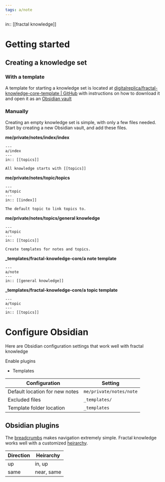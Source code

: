 ```yaml
---
tags: a/note
---
```

in:: [[fractal knowledge]]

# Getting started
## Creating a knowledge set
### With a template
A template for starting a knowledge set is located at [digitalreplica/fractal-knowledge-core-template |  GitHub](https://github.com/digitalreplica/fractal-knowledge-core-template) with instructions on how to download it and open it as an [Obsidian vault](https://help.obsidian.md/User+interface/Vault+switcher#Create+new+vaults)

### Manually
Creating an empty knowledge set is simple, with only a few files needed. Start by creating a new Obsidian vault, and add these files.

**me/private/notes/index/index**
```
---
a/index
---
in:: [[topics]]

All knowledge starts with [[topics]]
```

**me/private/notes/topic/topics**
```
---
a/topic
---
in:: [[index]]

The default topic to link topics to.
```

**me/private/notes/topics/general knowledge**
```
---
a/topic
---
in:: [[topics]]

Create templates for notes and topics.
```

**_templates/fractal-knowledge-core/a note template**
```
---
a/note
---
in:: [[general knowledge]]
```

**_templates/fractal-knowledge-core/a topic template**
```
---
a/topic
---
in:: [[topics]]
```

# Configure Obsidian
Here are Obsidian configuration settings that work well with fractal knowledge

Enable plugins
- Templates

Configuration | Setting
--- | ---
Default location for new notes | `me/private/notes/note`
Excluded files | `_templates/`
Template folder location | `_templates`

## Obsidian plugins
 The [breadcrumbs](https://breadcrumbs-wiki.onrender.com/docs/Home) makes navigation extremely simple. Fractal knowledge works well with a customized [heirarchy](https://breadcrumbs-wiki.onrender.com/docs/Getting%20Started/Hierarchies).

Direction | Heirarchy
--- | ---
up | in, up
same | near, same
